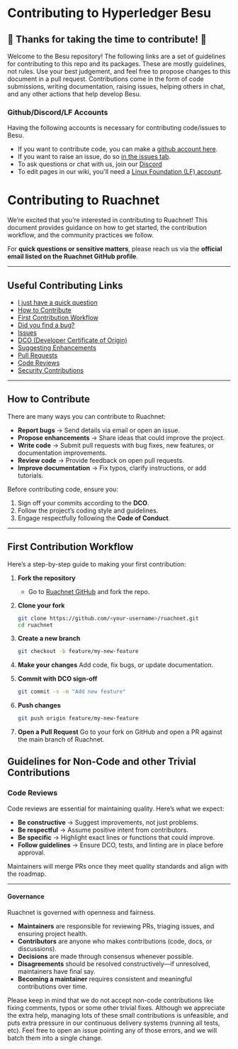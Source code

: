 # Contributing to Hyperledger Besu
## :tada: Thanks for taking the time to contribute! :tada:

Welcome to the Besu repository! The following links are a set of guidelines for contributing to this repo and its packages. These are mostly guidelines, not rules. Use your best judgement, and feel free to propose changes to this document in a pull request. Contributions come in the form of code submissions, writing documentation, raising issues, helping others in chat, and any other actions that help develop Besu.

### Github/Discord/LF Accounts

Having the following accounts is necessary for contributing code/issues to Besu.  
* If you want to contribute code, you can make a [github account here](https://github.com).  
* If you want to raise an issue, do so [in the issues tab](https://github.com/Ruachnet/project-ruachnet/issues).
* To ask questions or chat with us, join our [Discord](https://discord.gg/Mjup2t8G)
* To edit pages in our wiki, you'll need a [Linux Foundation (LF) account].

# Contributing to Ruachnet

We’re excited that you’re interested in contributing to Ruachnet!
This document provides guidance on how to get started, the contribution workflow, and the community practices we follow.  

For **quick questions or sensitive matters**, please reach us via the **official email listed on the Ruachnet GitHub profile**.

---

## Useful Contributing Links

- [I just have a quick question](mailto:<ruachnet254@gmail.com>)  
- [How to Contribute](#-how-to-contribute)  
- [First Contribution Workflow](#-first-contribution-workflow)  
- [Did you find a bug?](mailto:<ruachnet254@gmail.com>)  
- [Issues](https://github.com/Ruachnet/project-ruachnet/issues)  
- [DCO (Developer Certificate of Origin)](https://developercertificate.org/)  
- [Suggesting Enhancements](mailto:<ruachnet254@gmail.com>)  
- [Pull Requests](https://github.com/Ruachnet/project-ruachnet/pulls)  
- [Code Reviews](#-code-reviews)  
- [Security Contributions](mailto:<ruachnet254@gmail.com>)  

---

## How to Contribute

There are many ways you can contribute to Ruachnet:

- **Report bugs** → Send details via email or open an issue.  
- **Propose enhancements** → Share ideas that could improve the project.  
- **Write code** → Submit pull requests with bug fixes, new features, or documentation improvements.  
- **Review code** → Provide feedback on open pull requests.  
- **Improve documentation** → Fix typos, clarify instructions, or add tutorials.  

Before contributing code, ensure you:  
1. Sign off your commits according to the **DCO**.  
2. Follow the project’s coding style and guidelines.  
3. Engage respectfully following the **Code of Conduct**.  

---

## First Contribution Workflow

Here’s a step-by-step guide to making your first contribution:

1. **Fork the repository**  
   - Go to [Ruachnet GitHub](https://github.com/ruachnet/ruachnet) and fork the repo.  

2. **Clone your fork**  
   ```bash
   git clone https://github.com/<your-username>/ruachnet.git
   cd ruachnet
   ```
3.  **Create a new branch**
    ```bash
    git checkout -b feature/my-new-feature
    ```
4.  **Make your changes**
    Add code, fix bugs, or update documentation.
5.  **Commit with DCO sign-off**
    ```bash
    git commit -s -m "Add new feature"
    ```
6.  **Push changes**
    ```bash
    git push origin feature/my-new-feature
    ```
7. **Open a Pull Request**
    Go to your fork on GitHub and open a PR against the main branch of Ruachnet.

## Guidelines for Non-Code and other Trivial Contributions
### Code Reviews

Code reviews are essential for maintaining quality. Here’s what we expect:

- **Be constructive** → Suggest improvements, not just problems.  
- **Be respectful** → Assume positive intent from contributors.  
- **Be specific** → Highlight exact lines or functions that could improve.  
- **Follow guidelines** → Ensure DCO, tests, and linting are in place before approval.  

Maintainers will merge PRs once they meet quality standards and align with the roadmap.  

---

#### Governance

Ruachnet is governed with openness and fairness.

- **Maintainers** are responsible for reviewing PRs, triaging issues, and ensuring project health.  
- **Contributors** are anyone who makes contributions (code, docs, or discussions).  
- **Decisions** are made through consensus whenever possible.  
- **Disagreements** should be resolved constructively—if unresolved, maintainers have final say.  
- **Becoming a maintainer** requires consistent and meaningful contributions over time.  

Please keep in mind that we do not accept non-code contributions like fixing comments, typos or some other trivial fixes. Although we appreciate the extra help, managing lots of these small contributions is unfeasible, and puts extra pressure in our continuous delivery systems (running all tests, etc). Feel free to open an issue pointing any of those errors, and we will batch them into a single change.

[How to Contribute]: https://wiki.hyperledger.org/display/BESU/How+to+Contribute
[Linux Foundation (LF) account]: https://identity.linuxfoundation.org/
